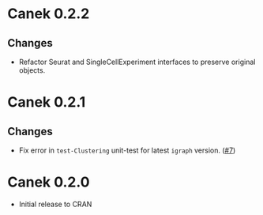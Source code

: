 # Canek 0.2.2

## Changes

- Refactor Seurat and SingleCellExperiment interfaces to preserve original objects.

# Canek 0.2.1

## Changes

- Fix error in `test-Clustering` unit-test for latest `igraph` version. ([#7](https://github.com/MartinLoza/Canek/issues/7))

# Canek 0.2.0

- Initial release to CRAN
